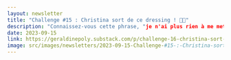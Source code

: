 ```yaml
---
layout: newsletter
title: "Challenge #15 : Christina sort de ce dressing ! 👗👠"
description: "Connaissez-vous cette phrase, "je n'ai plus rien à me mettre"?! 🤪"
date: 2023-09-15
link: https://geraldinepoly.substack.com/p/challenge-16-christina-sort-de-ce
image: src/images/newsletters/2023-09-15-Challenge-#15-:-Christina-sort-de-ce-dressing-!-👗👠.jpeg
---
```

